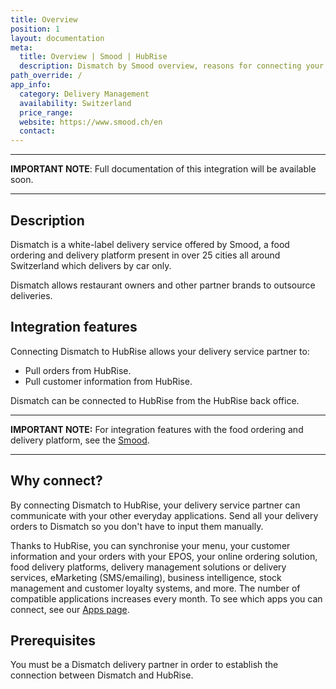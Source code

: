```yaml
---
title: Overview
position: 1
layout: documentation
meta:
  title: Overview | Smood | HubRise
  description: Dismatch by Smood overview, reasons for connecting your delivery service to HubRise and summary of integrated features. Synchronise data between all your apps.
path_override: /
app_info:
  category: Delivery Management
  availability: Switzerland
  price_range:
  website: https://www.smood.ch/en
  contact:
---
```


---

**IMPORTANT NOTE**: Full documentation of this integration will be available soon.

---


## Description

Dismatch is a white-label delivery service offered by Smood, a food ordering and delivery platform present in over 25 cities all around Switzerland which delivers by car only.

Dismatch allows restaurant owners and other partner brands to outsource deliveries.

## Integration features

Connecting Dismatch to HubRise allows your delivery service partner to:

- Pull orders from HubRise.
- Pull customer information from HubRise.

Dismatch can be connected to HubRise from the HubRise back office.

---

**IMPORTANT NOTE:** For integration features with the food ordering and delivery platform, see the [Smood](/apps/smood).

---

## Why connect?

By connecting Dismatch to HubRise, your delivery service partner can communicate with your other everyday applications. Send all your delivery orders to Dismatch so you don't have to input them manually.

Thanks to HubRise, you can synchronise your menu, your customer information and your orders with your EPOS, your online ordering solution, food delivery platforms, delivery management solutions or delivery services, eMarketing (SMS/emailing), business intelligence, stock management and customer loyalty systems, and more. The number of compatible applications increases every month.  To see which apps you can connect, see our [Apps page](/apps).

## Prerequisites

You must be a Dismatch delivery partner in order to establish the connection between Dismatch and HubRise.
